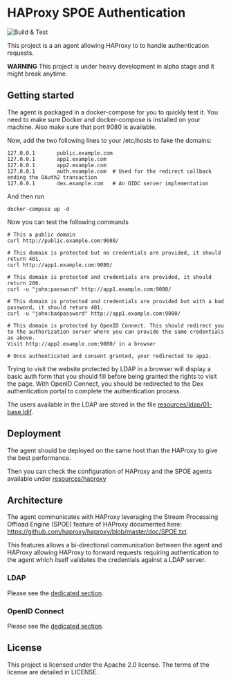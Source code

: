 # HAProxy SPOE Authentication

![Build & Test](https://github.com/criteo/haproxy-spoe-auth/workflows/Build%20&%20Test/badge.svg)

This project is a an agent allowing HAProxy to to handle authentication requests.

**WARNING** This project is under heavy development in alpha stage and it might break anytime.

## Getting started

The agent is packaged in a docker-compose for you to quickly test it. You need to make sure
Docker and docker-compose is installed on your machine. Also make sure that port 9080 is
available.

Now, add the two following lines to your /etc/hosts to fake the domains:

    127.0.0.1       public.example.com
    127.0.0.1       app1.example.com
    127.0.0.1       app2.example.com
    127.0.0.1       auth.example.com  # Used for the redirect callback ending the OAuth2 transaction
    127.0.0.1       dex.example.com   # An OIDC server implementation

And then run

    docker-compose up -d

Now you can test the following commands

    # This a public domain
    curl http://public.example.com:9080/

    # This domain is protected but no credentials are provided, it should return 401.
    curl http://app1.example.com:9080/

    # This domain is protected and credentials are provided, it should return 200.
    curl -u "john:password" http://app1.example.com:9080/

    # This domain is protected and credentials are provided but with a bad password, it should return 401.
    curl -u "john:badpassword" http://app1.example.com:9080/

    # This domain is protected by OpenID Connect. This should redirect you to the authorization server where you can provide the same credentials as above.
    Visit http://app2.example.com:9080/ in a browser

    # Once authenticated and consent granted, your redirected to app2.

Trying to visit the website protected by LDAP in a browser will display a basic auth form that you should fill
before being granted the rights to visit the page. With OpenID Connect, you should be redirected to the Dex
authentication portal to complete the authentication process.

The users available in the LDAP are stored in the file [resources/ldap/01-base.ldif](./resources/ldap/01-base.ldif).

## Deployment

The agent should be deployed on the same host than the HAProxy to give the best performance.

Then you can check the configuration of HAProxy and the SPOE agents available under [resources/haproxy](./resources/haproxy)

## Architecture

The agent communicates with HAProxy leveraging the Stream Processing Offload Engine (SPOE) feature
of HAProxy documented here: https://github.com/haproxy/haproxy/blob/master/doc/SPOE.txt.

This features allows a bi-directional communication between the agent and HAProxy allowing HAProxy
to forward requests requiring authentication to the agent which itself validates the credentials
against a LDAP server.

### LDAP

Please see the [dedicated section](./docs/ldap.md).

### OpenID Connect

Please see the [dedicated section](./docs/openidconnect.md).

## License

This project is licensed under the Apache 2.0 license. The terms of the license are detailed in LICENSE.
